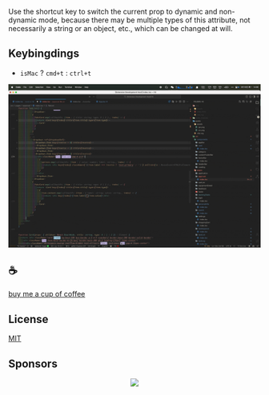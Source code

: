 Use the shortcut key to switch the current prop to dynamic and non-dynamic mode, because there may be multiple types of this attribute, not necessarily a string or an object, etc., which can be changed at will.

## Keybingdings
- `isMac` ? `cmd+t` : `ctrl+t`

![demo](/assets/demo.gif)

## :coffee:

[buy me a cup of coffee](https://github.com/Simon-He95/sponsor)

## License

[MIT](./license)

## Sponsors

<p align="center">
  <a href="https://cdn.jsdelivr.net/gh/Simon-He95/sponsor/sponsors.svg">
    <img src="https://cdn.jsdelivr.net/gh/Simon-He95/sponsor/sponsors.png"/>
  </a>
</p>
